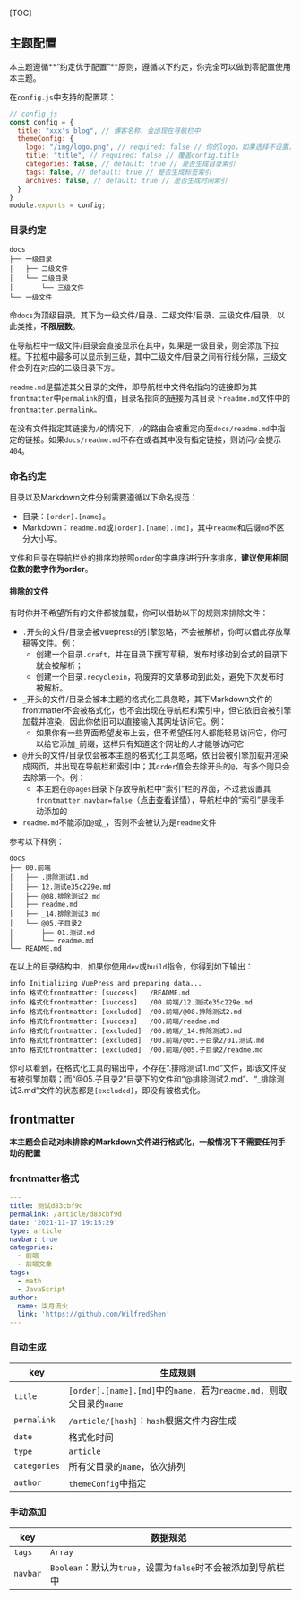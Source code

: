 [TOC]

## 主题配置

本主题遵循**“约定优于配置”**原则，遵循以下约定，你完全可以做到零配置使用本主题。

在`config.js`中支持的配置项：

```js
// config.js
const config = {
  title: "xxx's blog", // 博客名称，会出现在导航栏中
  themeConfig: {
    logo: "/img/logo.png", // required: false // 你的logo，如果选择不设置，则导航栏中不会有logo
    title: "title", // required: false // 覆盖config.title
    categories: false, // default: true // 是否生成目录索引
    tags: false, // default: true // 是否生成标签索引
    archives: false, // default: true // 是否生成时间索引
  }
}
module.exports = config;
```

### 目录约定

```
docs
├── 一级目录
│   ├── 二级文件
│   └── 二级目录
│       └── 三级文件
└── 一级文件
```

命`docs`为顶级目录，其下为一级文件/目录、二级文件/目录、三级文件/目录，以此类推，**不限层数**。

在导航栏中一级文件/目录会直接显示在其中，如果是一级目录，则会添加下拉框。下拉框中最多可以显示到三级，其中二级文件/目录之间有行线分隔，三级文件会列在对应的二级目录下方。

`readme.md`是描述其父目录的文件，即导航栏中文件名指向的链接即为其`frontmatter`中`permalink`的值，目录名指向的链接为其目录下`readme.md`文件中的`frontmatter.permalink`。

在没有文件指定其链接为`/`的情况下，`/`的路由会被重定向至`docs/readme.md`中指定的链接。如果`docs/readme.md`不存在或者其中没有指定链接，则访问`/`会提示`404`。

### 命名约定

目录以及Markdown文件分别需要遵循以下命名规范：

- 目录：`[order].[name]`。
- Markdown：`readme.md`或`[order].[name].[md]`，其中`readme`和后缀`md`不区分大小写。

文件和目录在导航栏处的排序均按照`order`的字典序进行升序排序，**建议使用相同位数的数字作为order**。

#### 排除的文件

有时你并不希望所有的文件都被加载，你可以借助以下的规则来排除文件：

- `.`开头的文件/目录会被vuepress的引擎忽略，不会被解析，你可以借此存放草稿等文件。例：
  - 创建一个目录`.draft`，并在目录下撰写草稿，发布时移动到合式的目录下就会被解析；
  - 创建一个目录`.recyclebin`，将废弃的文章移动到此处，避免下次发布时被解析。
- `_`开头的文件/目录会被本主题的格式化工具忽略，其下Markdown文件的frontmatter不会被格式化，也不会出现在导航栏和索引中，但它依旧会被引擎加载并渲染，因此你依旧可以直接输入其网址访问它。例：
  - 如果你有一些界面希望发布上去，但不希望任何人都能轻易访问它，你可以给它添加`_`前缀，这样只有知道这个网址的人才能够访问它
- `@`开头的文件/目录仅会被本主题的格式化工具忽略，依旧会被引擎加载并渲染成网页，并出现在导航栏和索引中；其`order`值会去除开头的`@`，有多个则只会去除第一个。例：
  - 本主题在`@pages`目录下存放导航栏中“索引”栏的界面，不过我设置其`frontmatter.navbar=false`（[点击查看详情](#frontmatter格式)），导航栏中的“索引”是我手动添加的
- `readme.md`不能添加`@`或`_`，否则不会被认为是`readme`文件

参考以下样例：

```
docs
├── 00.前端
│   ├── .排除测试1.md
│   ├── 12.测试e35c229e.md
│   ├── @08.排除测试2.md
│   ├── readme.md
│   ├── _14.排除测试3.md
│   └── @05.子目录2
│       ├── 01.测试.md
│       └── readme.md
└── README.md
```

在以上的目录结构中，如果你使用`dev`或`build`指令，你得到如下输出：

```
info Initializing VuePress and preparing data...
info 格式化frontmatter: [success]   /README.md
info 格式化frontmatter: [success]   /00.前端/12.测试e35c229e.md
info 格式化frontmatter: [excluded]  /00.前端/@08.排除测试2.md
info 格式化frontmatter: [success]   /00.前端/readme.md
info 格式化frontmatter: [excluded]  /00.前端/_14.排除测试3.md
info 格式化frontmatter: [excluded]  /00.前端/@05.子目录2/01.测试.md
info 格式化frontmatter: [excluded]  /00.前端/@05.子目录2/readme.md
```

你可以看到，在格式化工具的输出中，不存在“.排除测试1.md”文件，即该文件没有被引擎加载；而“@05.子目录2”目录下的文件和“@排除测试2.md”、“_排除测试3.md”文件的状态都是`[excluded]`，即没有被格式化。

## frontmatter

**本主题会自动对未排除的Markdown文件进行格式化，一般情况下不需要任何手动的配置**

### frontmatter格式

```yml
---
title: 测试d83cbf9d
permalink: /article/d83cbf9d
date: '2021-11-17 19:15:29'
type: article
navbar: true
categories:
  - 前端
  - 前端文章
tags:
  - math
  - JavaScript
author:
  name: 柒月流火
  link: 'https://github.com/WilfredShen'
---
```

### 自动生成

| key          | 生成规则                                                     |
| ------------ | ------------------------------------------------------------ |
| `title`      | `[order].[name].[md]`中的`name`，若为`readme.md`，则取父目录的`name` |
| `permalink`  | `/article/[hash]`：`hash`根据文件内容生成                    |
| `date`       | 格式化时间                                                   |
| `type`       | `article`                                                    |
| `categories` | 所有父目录的`name`，依次排列                                 |
| `author`     | `themeConfig`中指定                                          |

### 手动添加

| key      | 数据规范                                                     |
| -------- | ------------------------------------------------------------ |
| `tags`   | `Array`                                                      |
| `navbar` | `Boolean`：默认为`true`，设置为`false`时不会被添加到导航栏中 |

